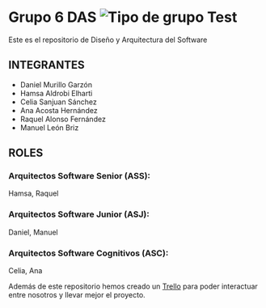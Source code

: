 # Grupo 6 DAS   ![Tipo de grupo Test](https://img.shields.io/badge/Tipo%20de%20grupo-TEST-green)
Este es el repositorio de Diseño y Arquitectura del Software
## INTEGRANTES
- Daniel Murillo Garzón
- Hamsa Aldrobi Elharti
- Celia Sanjuan Sánchez
- Ana Acosta Hernández
- Raquel Alonso Fernández
- Manuel León Briz
  
## ROLES
### Arquitectos Software Senior (ASS):
Hamsa, Raquel
### Arquitectos  Software  Junior  (ASJ):
Daniel, Manuel
### Arquitectos Software Cognitivos (ASC):
Celia, Ana

Además de este repositorio hemos creado un [Trello](https://trello.com/b/oGMOQVEW/das) para poder interactuar entre nosotros y llevar mejor el proyecto.
